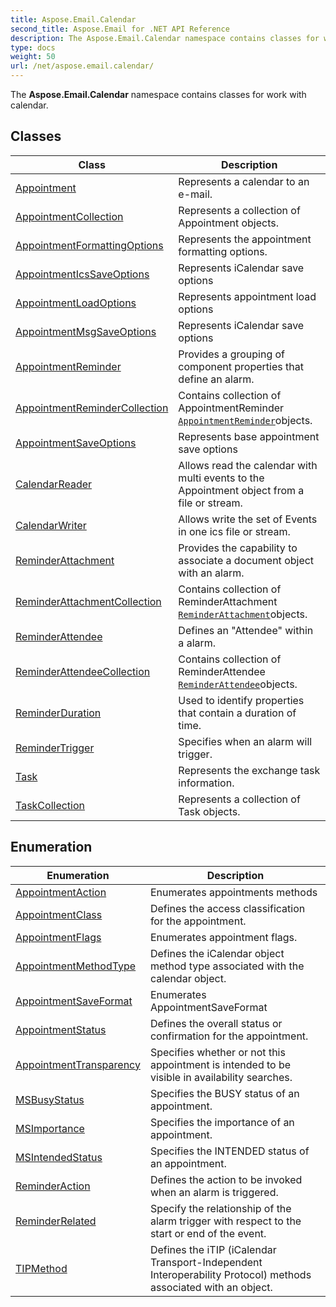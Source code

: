 ```yaml
---
title: Aspose.Email.Calendar
second_title: Aspose.Email for .NET API Reference
description: The Aspose.Email.Calendar namespace contains classes for work with calendar
type: docs
weight: 50
url: /net/aspose.email.calendar/
---
```

The **Aspose.Email.Calendar** namespace contains classes for work with calendar.

## Classes

| Class | Description |
| --- | --- |
| [Appointment](./appointment/) | Represents a calendar to an e-mail. |
| [AppointmentCollection](./appointmentcollection/) | Represents a collection of Appointment objects. |
| [AppointmentFormattingOptions](./appointmentformattingoptions/) | Represents the appointment formatting options. |
| [AppointmentIcsSaveOptions](./appointmenticssaveoptions/) | Represents iCalendar save options |
| [AppointmentLoadOptions](./appointmentloadoptions/) | Represents appointment load options |
| [AppointmentMsgSaveOptions](./appointmentmsgsaveoptions/) | Represents iCalendar save options |
| [AppointmentReminder](./appointmentreminder/) | Provides a grouping of component properties that define an alarm. |
| [AppointmentReminderCollection](./appointmentremindercollection/) | Contains collection of AppointmentReminder [`AppointmentReminder`](../aspose.email.calendar/appointmentreminder/)objects. |
| [AppointmentSaveOptions](./appointmentsaveoptions/) | Represents base appointment save options |
| [CalendarReader](./calendarreader/) | Allows read the calendar with multi events to the Appointment object from a file or stream. |
| [CalendarWriter](./calendarwriter/) | Allows write the set of Events in one ics file or stream. |
| [ReminderAttachment](./reminderattachment/) | Provides the capability to associate a document object with an alarm. |
| [ReminderAttachmentCollection](./reminderattachmentcollection/) | Contains collection of ReminderAttachment [`ReminderAttachment`](../aspose.email.calendar/reminderattachment/)objects. |
| [ReminderAttendee](./reminderattendee/) | Defines an "Attendee" within a alarm. |
| [ReminderAttendeeCollection](./reminderattendeecollection/) | Contains collection of ReminderAttendee [`ReminderAttendee`](../aspose.email.calendar/reminderattendee/)objects. |
| [ReminderDuration](./reminderduration/) | Used to identify properties that contain a duration of time. |
| [ReminderTrigger](./remindertrigger/) | Specifies when an alarm will trigger. |
| [Task](./task/) | Represents the exchange task information. |
| [TaskCollection](./taskcollection/) | Represents a collection of Task objects. |
## Enumeration

| Enumeration | Description |
| --- | --- |
| [AppointmentAction](./appointmentaction/) | Enumerates appointments methods |
| [AppointmentClass](./appointmentclass/) | Defines the access classification for the appointment. |
| [AppointmentFlags](./appointmentflags/) | Enumerates appointment flags. |
| [AppointmentMethodType](./appointmentmethodtype/) | Defines the iCalendar object method type associated with the calendar object. |
| [AppointmentSaveFormat](./appointmentsaveformat/) | Enumerates AppointmentSaveFormat |
| [AppointmentStatus](./appointmentstatus/) | Defines the overall status or confirmation for the appointment. |
| [AppointmentTransparency](./appointmenttransparency/) | Specifies whether or not this appointment is intended to be visible in availability searches. |
| [MSBusyStatus](./msbusystatus/) | Specifies the BUSY status of an appointment. |
| [MSImportance](./msimportance/) | Specifies the importance of an appointment. |
| [MSIntendedStatus](./msintendedstatus/) | Specifies the INTENDED status of an appointment. |
| [ReminderAction](./reminderaction/) | Defines the action to be invoked when an alarm is triggered. |
| [ReminderRelated](./reminderrelated/) | Specify the relationship of the alarm trigger with respect to the start or end of the event. |
| [TIPMethod](./tipmethod/) | Defines the iTIP (iCalendar Transport-Independent Interoperability Protocol) methods associated with an object. |


